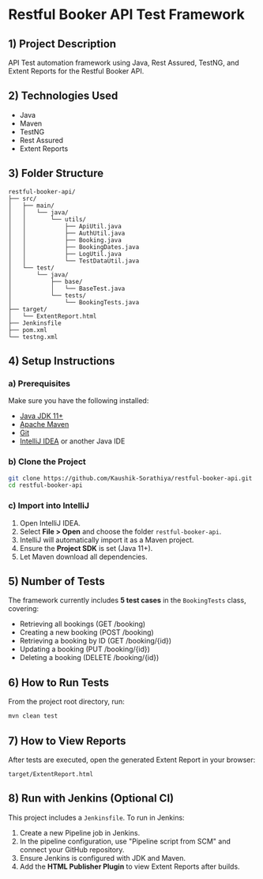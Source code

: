 # Restful Booker API Test Framework

## 1) Project Description
API Test automation framework using Java, Rest Assured, TestNG, and Extent Reports for the Restful Booker API.

## 2) Technologies Used
- Java
- Maven
- TestNG
- Rest Assured
- Extent Reports

## 3) Folder Structure
```
restful-booker-api/
├── src/
│   ├── main/
│   │   └── java/
│   │       └── utils/
│   │           ├── ApiUtil.java
│   │           ├── AuthUtil.java
│   │           ├── Booking.java
│   │           ├── BookingDates.java
│   │           ├── LogUtil.java
│   │           └── TestDataUtil.java
│   └── test/
│       └── java/
│           ├── base/
│           │   └── BaseTest.java
│           └── tests/
│               └── BookingTests.java
├── target/
│   └── ExtentReport.html
├── Jenkinsfile
├── pom.xml
└── testng.xml
```

## 4) Setup Instructions

### a) Prerequisites
Make sure you have the following installed:

- [Java JDK 11+](https://adoptopenjdk.net/)
- [Apache Maven](https://maven.apache.org/download.cgi)
- [Git](https://git-scm.com/)
- [IntelliJ IDEA](https://www.jetbrains.com/idea/) or another Java IDE

### b) Clone the Project
```bash
git clone https://github.com/Kaushik-Sorathiya/restful-booker-api.git
cd restful-booker-api
```

### c) Import into IntelliJ
1. Open IntelliJ IDEA.
2. Select **File > Open** and choose the folder `restful-booker-api`.
3. IntelliJ will automatically import it as a Maven project.
4. Ensure the **Project SDK** is set (Java 11+).
5. Let Maven download all dependencies.

## 5) Number of Tests
The framework currently includes **5 test cases** in the `BookingTests` class, covering:
- Retrieving all bookings (GET /booking)
- Creating a new booking (POST /booking)
- Retrieving a booking by ID (GET /booking/{id})
- Updating a booking (PUT /booking/{id})
- Deleting a booking (DELETE /booking/{id})

## 6) How to Run Tests
From the project root directory, run:
```bash
mvn clean test
```

## 7) How to View Reports
After tests are executed, open the generated Extent Report in your browser:
```
target/ExtentReport.html
```

## 8) Run with Jenkins (Optional CI)

This project includes a `Jenkinsfile`. To run in Jenkins:

1. Create a new Pipeline job in Jenkins.
2. In the pipeline configuration, use "Pipeline script from SCM" and connect your GitHub repository.
3. Ensure Jenkins is configured with JDK and Maven.
4. Add the **HTML Publisher Plugin** to view Extent Reports after builds.
